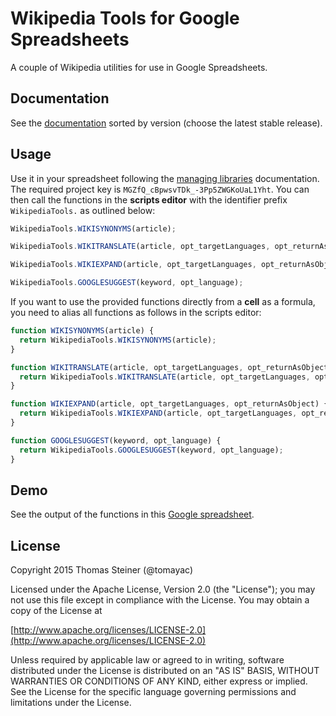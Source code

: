 # Wikipedia Tools for Google Spreadsheets
A couple of Wikipedia utilities for use in Google Spreadsheets.

## Documentation
See the [documentation](https://script.google.com/macros/library/versions/d/MGZfQ_cBpwsvTDk_-3Pp5ZWGKoUaL1Yht)
sorted by version (choose the latest stable release).

## Usage
Use it in your spreadsheet following the [managing libraries](https://developers.google.com/apps-script/guide_libraries)
documentation. The required project key is ```MGZfQ_cBpwsvTDk_-3Pp5ZWGKoUaL1Yht```. You can then call the functions in the **scripts editor**
with the identifier prefix `WikipediaTools.` as outlined below:

```javascript
WikipediaTools.WIKISYNONYMS(article);

WikipediaTools.WIKITRANSLATE(article, opt_targetLanguages, opt_returnAsObject, opt_skipHeader);

WikipediaTools.WIKIEXPAND(article, opt_targetLanguages, opt_returnAsObject);

WikipediaTools.GOOGLESUGGEST(keyword, opt_language);
```

If you want to use the provided functions directly from a **cell** as a formula, you need to alias all functions as follows in the scripts editor:

```javascript
function WIKISYNONYMS(article) {
  return WikipediaTools.WIKISYNONYMS(article);
}

function WIKITRANSLATE(article, opt_targetLanguages, opt_returnAsObject, opt_skipHeader) {
  return WikipediaTools.WIKITRANSLATE(article, opt_targetLanguages, opt_returnAsObject, opt_skipHeader);
}

function WIKIEXPAND(article, opt_targetLanguages, opt_returnAsObject) {
  return WikipediaTools.WIKIEXPAND(article, opt_targetLanguages, opt_returnAsObject);
}

function GOOGLESUGGEST(keyword, opt_language) {
  return WikipediaTools.GOOGLESUGGEST(keyword, opt_language);
}
```

## Demo
See the output of the functions in this [Google spreadsheet](https://docs.google.com/spreadsheets/d/1sVduZul787O-bRzuy0UKpRl7bkouxwaIOsxXuJGm6yg/edit?usp=sharing).

## License

Copyright 2015 Thomas Steiner (@tomayac)

Licensed under the Apache License, Version 2.0 (the "License");
you may not use this file except in compliance with the License.
You may obtain a copy of the License at

[http://www.apache.org/licenses/LICENSE-2.0](http://www.apache.org/licenses/LICENSE-2.0)

Unless required by applicable law or agreed to in writing, software
distributed under the License is distributed on an "AS IS" BASIS,
WITHOUT WARRANTIES OR CONDITIONS OF ANY KIND, either express or implied.
See the License for the specific language governing permissions and
limitations under the License.
